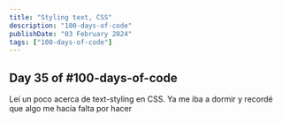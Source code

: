 ```yaml
---
title: "Styling text, CSS"
description: "100-days-of-code"
publishDate: "03 February 2024"
tags: ["100-days-of-code"]
---
```


## Day 35 of #100-days-of-code

Leí un poco acerca de text-styling en CSS. Ya me iba a dormir y recordé que algo me hacía falta por hacer
